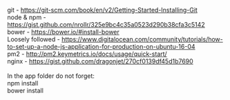 git - https://git-scm.com/book/en/v2/Getting-Started-Installing-Git<br>
node & npm - https://gist.github.com/nrollr/325e9bc4c35a0523d290b38cfa3c5142<br>
bower - https://bower.io/#install-bower<br>
Loosely followed - https://www.digitalocean.com/community/tutorials/how-to-set-up-a-node-js-application-for-production-on-ubuntu-16-04<br>
pm2 - http://pm2.keymetrics.io/docs/usage/quick-start/<br>
nginx - https://gist.github.com/dragonjet/270cf0139df45d1b7690 <br>
<br>
In the app folder do not forget:<br>
npm install<br>
bower install<br>
